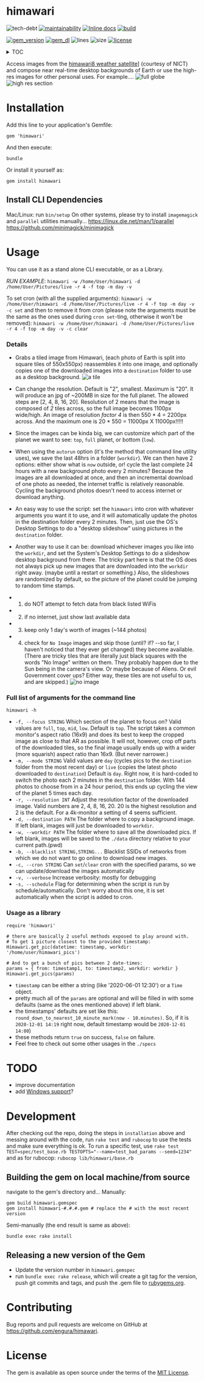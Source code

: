 # himawari

![tech-debt](https://img.shields.io/codeclimate/tech-debt/engura/himawari)
[![maintainability](https://img.shields.io/codeclimate/maintainability-percentage/engura/himawari)](https://codeclimate.com/github/engura/himawari)
[![Inline docs](https://inch-ci.org/github/engura/himawari.svg?branch=main)](https://inch-ci.org/github/engura/himawari)
[![build](https://img.shields.io/circleci/build/github/engura/himawari)](https://app.circleci.com/pipelines/github/engura/himawari)

[![gem_version](https://img.shields.io/gem/v/himawari)](https://rubygems.org/gems/himawari)
[![gem_dl](https://img.shields.io/gem/dt/himawari)](https://rubygems.org/gems/himawari)
![lines](https://img.shields.io/tokei/lines/github/engura/himawari)
![size](https://img.shields.io/github/languages/code-size/engura/himawari)
[![license](https://img.shields.io/github/license/engura/himawari)](https://opensource.org/licenses/MIT)

<details>
 <summary>TOC</summary>

- [about](#himawari)
- [installing](#installation)
- [using](#usage)
- [todo](#todo)
- [development](#development)
- [contributing](#contributing)
- [license](#license)
</details>

Access images from the [himawari8 weather satellite](https://himawari8.nict.go.jp)] (courtesy of NICT) and compose near real-time desktop backgrounds of Earth or use the high-res images for other personal uses. For example....
![full globe](doc/img/h_2020-06-01T0100.png)
![high res section](doc/img/h_2020-11-29T0110.png)

# Installation
Add this line to your application's Gemfile:
```
gem 'himawari'
```
And then execute:
```
bundle
```
Or install it yourself as:
```
gem install himawari
```
## Install CLI Dependencies
Mac/Linux: run `bin/setup`
On other systems, please try to install `imagemagick` and `parallel` utilities manually...
https://linux.die.net/man/1/parallel
https://github.com/minimagick/minimagick

# Usage

You can use it as a stand alone CLI executable, or as a Library.

*RUN EXAMPLE*: `himawari -w /home/User/himawari -d /home/User/Pictures/live -r 4 -f top -m day -v`

To set cron (with all the supplied arguments):
`himawari -w /home/User/himawari -d /home/User/Pictures/live -r 4 -f top -m day -v -c set`
and then to remove it from cron (please note the arguments must be the same as the ones used during `cron set`-ting, otherwise it won't be removed):
`himawari -w /home/User/himawari -d /home/User/Pictures/live -r 4 -f top -m day -v -c clear`

### Details
 - Grabs a tiled image from Himawari, (each photo of Earth is split into square tiles of 550x550px) reassembles it into one image, and optionally copies one of the downloaded images into a `destination` folder to use as a desktop background.
![a tile](doc/img/t_2020-12-01T0410-1_0.png)
 - Can change the resolution. Default is "2", smallest. Maximum is "20". It will produce an jpg of ~200MB in size for the full planet. The allowed steps are [2, 4, 8, 16, 20]. Resolution of 2 means that the image is composed of *2* tiles across, so the full image becomes 1100px wide/high. An image of resolution *factor 4* is then 550 * 4 = 2200px across. And the maximum one is 20 * 550 = 11000px X 11000px!!!!!
 - Since the images can be kinda big, we can customize which part of the planet we want to see: `top`, `full` planet, or bottom (`low`).
 - When using the `autorun` option (it's the method that command line utility uses), we save the last 48hrs in a folder (`workdir`). We can then have 2 options: either show what is `now` outside, or! cycle the last complete 24 hours with a new background photo every 2 minutes? Because the images are all downloaded at once, and then an incremental download of one photo as needed, the internet traffic is relatively reasonable. Cycling the background photos doesn't need to access internet or download anything.
 - An easy way to use the script: set the `himawari` into cron with whatever arguments you want it to use, and it will automatically update the photos in the destination folder every 2 minutes. Then, just use the OS's Desktop Settings to do a "desktop slideshow" using pictures in the `destination` folder.
 - Another way to use it can be: download whichever images you like into the `workdir`, and set the System's Desktop Settings to do a slideshow desktop background from there. The tricky part here is that the OS does not always pick up new images that are downloaded into the `workdir` right away. (maybe until a restart or something.) Also, the slideshows are randomized by default, so the picture of the planet could be jumping to random time stamps.

 - 1. do NOT attempt to fetch data from black listed WiFis
 - 2. if no internet, just show last available data
 - 3. keep only 1 day's worth of images (~144 photos)
 - 4. check for `No Image` images and skip those (until? if? --so far, I haven't noticed that they ever get changed) they become available. (There are tricky tiles that are literally just black squares with the words "No Image" written on them. They probably happen due to the Sun being in the camera's view. Or maybe because of Aliens. Or evil Government cover ups? Either way, these tiles are not useful to us, and are skipped.)
 ![no image](lib/himawari/no_image.png)

### Full list of arguments for the command line
`himawari -h`
- `-f, --focus STRING` Which section of the planet to focus on? Valid values are `full`, `top`, `mid`, `low`. Default is `top`. The script takes a common monitor's aspect ratio (16x9) and does its best to keep the cropped image as close to that AR as possible. It will not, however, crop off parts of the downloaded tiles, so the final image usually ends up with a wider (more squarish) aspect ratio than 16x9. (But never narrower.)
- `-m, --mode STRING` Valid values are `day` (cycles pics to the `destination` folder from the most recent day) or `live` (copies the latest photo downloaded to `destination`) Default is `day`. Right now, it is hard-coded to switch the photo each 2 minutes in the `destination` folder. With 144 photos to choose from in a 24 hour period, this ends up cycling the view of the planet 5 times each day. 
- `-r, --resolution INT` Adjust the resolution factor of the downloaded image. Valid numbers are 2, 4, 8, 16, 20. 20 is the highest resolution and 2 is the default. For a 4k-monitor a setting of 4 seems sufficient.
- `-d, --destination PATH` The folder where to copy a background image. If left blank, images will just be downloaded to `workdir`.
- `-w, --workdir PATH` The folder where to save all the downloaded pics. If left blank, images will be saved to the `./data` directory relative to your current path.(pwd)
- `-b, --blacklist STRING,STRING...` Blacklist SSIDs of networks from which we do not want to go online to download new images.
- `-c, --cron STRING` Can `set`/`clear` cron with the specified params, so we can update/download the images automatically
- `-v, --verbose` Increase verbosity: mostly for debugging
- `-s, --schedule` Flag for determining when the script is run by schedule/automatically. Don't worry about this one, it is set automatically when the script is added to cron.

### Usage as a library
```
require 'himawari'

# there are basically 2 useful methods exposed to play around with.
# To get 1 picture closest to the provided timestamp:
Himawari.get_pic(datetime: timestamp, workdir: '/home/user/himawari_pics')

# And to get a bunch of pics between 2 date-times:
params = { from: timestamp1, to: timestamp2, workdir: workdir }
Himawari.get_pics(params)
```
- `timestamp` can be either a string (like '2020-06-01 12:30') or a `Time` object.
- pretty much all of the `params` are optional and will be filled in with some defaults (same as the ones mentioned above) if left blank.
- the timestamps' defaults are set like this: `round_down_to_nearest_10_minute_mark(now - 10.minutes)`. So, if it is `2020-12-01 14:19` right now, default timestamp would be `2020-12-01 14:00`)
- these methods return `true` on success, `false` on failure.
- Feel free to check out some other usages in the `./specs`

# TODO
- improve documentation
- add [Windows support](https://github.com/engura/himawari/issues/1)?

# Development
After checking out the repo, doing the steps in `installation` above and messing around with the code, run `rake test` and `rubocop` to use the tests and make sure everything is ok. To run a specific test, use `rake test TEST=spec/test_base.rb TESTOPTS="--name=test_bad_params --seed=1234"` and as for rubocop: `rubocop lib/himawari/base.rb`

## Building the gem on local machine/from source
navigate to the gem's directory and...
Manually:
```
gem build himawari.gemspec
gem install himawari-#.#.#.gem # replace the # with the most recent version
```
Semi-manually (the end result is same as above):
```
bundle exec rake install
```

## Releasing a new version of the Gem
 - Update the version number in `himawari.gemspec`
 - run `bundle exec rake release`, which will create a git tag for the version, push git commits and tags, and push the .gem file to [rubygems.org](https://rubygems.org).

# Contributing
Bug reports and pull requests are welcome on GitHub at https://github.com/engura/himawari.

# License
The gem is available as open source under the terms of the [MIT License](https://opensource.org/licenses/MIT).
